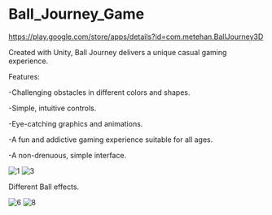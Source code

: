 # Ball_Journey_Game

https://play.google.com/store/apps/details?id=com.metehan.BallJourney3D

Created with Unity, Ball Journey delivers a unique casual gaming experience.    

Features:


-Challenging obstacles in different colors and shapes.

-Simple, intuitive controls.

-Eye-catching graphics and animations.

-A fun and addictive gaming experience suitable for all ages.

-A non-drenuous, simple interface.


![1](https://github.com/Mthndmr16/Ball_Journey_Game/assets/93436285/7b999874-3780-4249-b09f-8c609cb07272)                       ![3](https://github.com/Mthndmr16/Ball_Journey_Game/assets/93436285/02370b55-7ae0-4e79-8b55-44ed25f5098c)









Different Ball effects.



![6](https://github.com/Mthndmr16/Ball_Journey_Game/assets/93436285/9cc1f80c-bcb3-4c8e-987e-3de276d0e7b0)                        ![8](https://github.com/Mthndmr16/Ball_Journey_Game/assets/93436285/64fe181d-1991-4060-8501-7e70d2b8ba3c)












